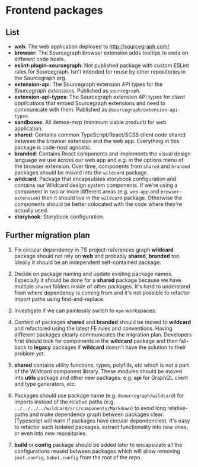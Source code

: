 # Frontend packages

## List

- **web**: The web application deployed to http://sourcegraph.com/
- **browser**: The Sourcegraph browser extension adds tooltips to code on different code hosts.
- **eslint-plugin-sourcegraph**: Not published package with custom ESLint rules for Sourcegraph. Isn't intended for reuse by other repositories in the Sourcegraph org.
- **extension-api**: The Sourcegraph extension API types for the _Sourcegraph extensions_. Published as `sourcegraph`.
- **extension-api-types**: The Sourcegraph extension API types for _client applications_ that embed Sourcegraph extensions and need to communicate with them. Published as `@sourcegraph/extension-api-types`.
- **sandboxes**: All demos-mvp (minimum viable product) for web application. 
- **shared**: Contains common TypeScript/React/SCSS client code shared between the browser extension and the web app. Everything in this package is code-host agnostic.
- **branded**: Contains React components and implements the visual design language we use across our web app and e.g. in the options menu of the browser extension. Over time, components from `shared` and `branded` packages should be moved into the `wildcard` package.
- **wildcard**: Package that encapsulates storybook configuration and contains our Wildcard design system components. If we're using a component in two or more different areas (e.g. `web-app` and `browser-extension`) then it should live in the `wildcard` package. Otherwise the components should be better colocated with the code where they're actually used.
- **storybook**: Storybook configuration.

## Further migration plan

1. Fix circular dependency in TS project-references graph **wildcard** package should not rely on **web** and probably **shared**, **branded** too. Ideally it should be an independent self-contained package.

2. Decide on package naming and update existing package names. Especially it should be done for a **shared** package because we have multiple `shared` folders inside of other packages. It's hard to understand from where dependency is coming from and it's not possible to refactor import paths using find-and-replace.

3. Investigate if we can painlessly switch to `npm` workspaces.

4. Content of packages **shared** and **branded** should be moved to **wildcard** and refactored using the latest FE rules and conventions. Having different packages clearly communicates the migration plan. Developers first should look for components in the **wildcard** package and then fall-back to **legacy** packages if **wildcard** doesn't have the solution to their problem yet.

5. **shared** contains utility functions, types, polyfills, etc which is not a part of the Wildcard component library. These modules should be moved into **utils** package and other new packages: e.g. **api** for GraphQL client and type generators, etc.

6. Packages should use package name (e.g. `@sourcegraph/wildcard`) for imports instead of the relative paths (e.g. `../../../../wildcard/src/components/Markdown`) to avoid long relative-paths and make dependency graph between packages clear. (Typescript will warn if packages have circular dependencies). It's easy to refactor such isolated packages, extract functionality into new ones, or even into new repositories.

7. **build** or **config** package should be added later to encapsulate all the configurations reused between packages which will allow removing `jest.config`, `babel.config` from the root of the repo.
